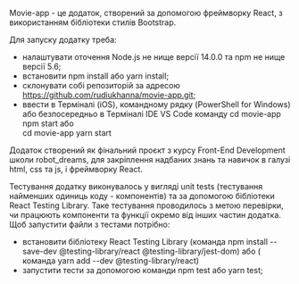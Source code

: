 Movie-app - це додаток, створений за допомогою фреймворку React, з використанням бібліотеки стилів Bootstrap.

Для запуску додатку треба:
- налаштувати оточення Node.js не нище версії 14.0.0 та npm не нище версії 5.6;
- встановити npm install або yarn install;
- склонувати собі репозиторій за адресою https://github.com/rudiukhanna/movie-app.git;
- ввести в Терміналі (iOS), командному рядку (PowerShell for Windows) або безпосередньо в Терміналі IDE VS Code команду
          cd movie-app npm start 
    або   
          cd movie-app yarn start

Додаток створений як фінальний проєкт з курсу Front-End Development школи robot_dreams, для закріплення надбаних знань та навичок в галузі html, css та js, і фреймворку React.

Тестування додатку виконувалось у вигляді unit tests (тестування найменших одиниць коду - компонентів) та за допомогою бібліотеки React Testing Library. Таке тестування проводилось з метою перевірки, чи працюють компоненти та функції окремо від інших частин додатка.
Щоб запустити файли з тестами потрібно:
 - встановити бібліотеку React Testing Library
      (команда npm install --save-dev @testing-library/react @testing-library/jest-dom)
    або 
      ( команда yarn add --dev @testing-library/react)
  - запустити тести за допомогою команди npm test або yarn test;

